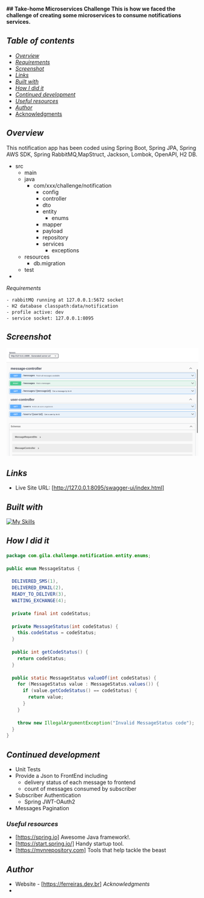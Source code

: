 **## Take-home Microservices Challenge
This is how we faced the challenge of creating some microservices
to consume notifications services.**
## _Table of contents_

- [_Overview_](#overview)
- [_Requirements_](#requirements)
- [_Screenshot_](#screenshot)
- [_Links_](#links)
- [_Built with_](#built-with)
- [_How I did it_](#how-i-did-it)
- [_Continued development_](#continued-development)
- [_Useful resources_](#useful-resources)
- [_Author_](#author)
- [Acknowledgments](#acknowledgments)

## _Overview_
This notification app has been coded using Spring Boot, Spring JPA, Spring AWS SDK, Spring RabbitMQ,MapStruct, Jackson,
Lombok, OpenAPI, H2 DB.
- src
    - main
    - java
      - com/xxx/challenge/notification
        - config
        - controller
        - dto
        - entity
          - enums
        - mapper
        - payload
        - repository
        - services
          - exceptions 
    - resources
      - db.migration
    - test 
-

_Requirements_
  ```
  - rabbitMQ running at 127.0.0.1:5672 socket
  - H2 database classpath:data/notification
  - profile active: dev
  - service socket: 127.0.0.1:8095

```

## _Screenshot_
[![](./notification.png)]()
## _Links_
- Live Site URL: [http://127.0.0.1:8095/swagger-ui/index.html] 
## _Built with_

[![My Skills](https://skillicons.dev/icons?i=java,spring,redhat,aws,idea,git,github)](https://skillicons.dev)



 ## _How I did it_
```java
package com.gila.challenge.notification.entity.enums;

public enum MessageStatus {
  
  DELIVERED_SMS(1),
  DELIVERED_EMAIL(2),
  READY_TO_DELIVER(3),
  WAITING_EXCHANGE(4);

  private final int codeStatus;

  private MessageStatus(int codeStatus) {
    this.codeStatus = codeStatus;
  }

  public int getCodeStatus() {
    return codeStatus;
  }

  public static MessageStatus valueOf(int codeStatus) {
    for (MessageStatus value : MessageStatus.values()) {
      if (value.getCodeStatus() == codeStatus) {
        return value;
      }
    }

    throw new IllegalArgumentException("Invalid MessageStatus code");
  }
}
``` 

## _Continued development_
- Unit Tests
- Provide a Json to FrontEnd including
  - delivery status of each message to frontend
  - count of messages consumed by subscriber
- Subscriber Authentication
  - Spring JWT-OAuth2 
- Messages Pagination

### _Useful resources_
- [https://spring.io] Awesome Java framework!.
- [https://start.spring.io/]  Handy startup tool.
- [https://mvnrepository.com] Tools that help tackle the beast
## _Author_
- Website - [https://ferreiras.dev.br]
_Acknowledgments_
- 
